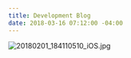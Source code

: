 ```yaml
---
title: Development Blog
date: 2018-03-16 07:12:00 -04:00
---
```


![20180201_184110510_iOS.jpg](/uploads/20180201_184110510_iOS.jpg)